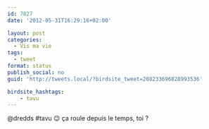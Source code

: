 ```yaml
---
id: 7827
date: '2012-05-31T16:29:16+02:00'

layout: post
categories:
  - Vis ma vie
tags:
  - tweet
format: status
publish_social: no
guid: 'http://tweets.local/?birdsite_tweet=208233696828993536'

birdsite_hashtags:
    - tavu
---
```


@dredds #tavu 😉 ça roule depuis le temps, toi ?